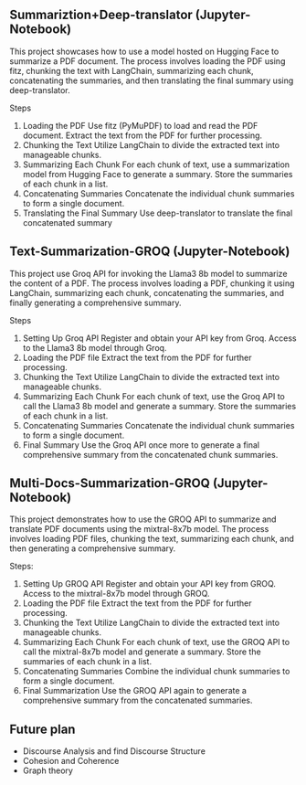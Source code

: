 ## Summariztion+Deep-translator (Jupyter-Notebook)
This project showcases how to use a model hosted on Hugging Face to summarize a PDF document. The process involves loading the PDF using fitz, chunking the text with LangChain, summarizing each chunk, concatenating the summaries, and then translating the final summary using deep-translator.

Steps
1. Loading the PDF
Use fitz (PyMuPDF) to load and read the PDF document.
Extract the text from the PDF for further processing.
2. Chunking the Text
Utilize LangChain to divide the extracted text into manageable chunks.
3. Summarizing Each Chunk
For each chunk of text, use a summarization model from Hugging Face to generate a summary.
Store the summaries of each chunk in a list.
4. Concatenating Summaries
Concatenate the individual chunk summaries to form a single document.
5. Translating the Final Summary
Use deep-translator to translate the final concatenated summary

## Text-Summarization-GROQ (Jupyter-Notebook)
This project use Groq API for invoking the Llama3 8b model to summarize the content of a PDF. The process involves loading a PDF, chunking it using LangChain, summarizing each chunk, concatenating the summaries, and finally generating a comprehensive summary.

Steps
1. Setting Up Groq API
Register and obtain your API key from Groq.
Access to the Llama3 8b model through Groq.
2. Loading the PDF file
Extract the text from the PDF for further processing.
3. Chunking the Text
Utilize LangChain to divide the extracted text into manageable chunks.
4. Summarizing Each Chunk
For each chunk of text, use the Groq API to call the Llama3 8b model and generate a summary.
Store the summaries of each chunk in a list.
5. Concatenating Summaries
Concatenate the individual chunk summaries to form a single document.
6. Final Summary
Use the Groq API once more to generate a final comprehensive summary from the concatenated chunk summaries.

## Multi-Docs-Summarization-GROQ (Jupyter-Notebook)
This project demonstrates how to use the GROQ API to summarize and translate PDF documents using the mixtral-8x7b model. The process involves loading PDF files, chunking the text, summarizing each chunk, and then generating a comprehensive summary.

Steps:

1. Setting Up GROQ API
Register and obtain your API key from GROQ.
Access to the mixtral-8x7b model through GROQ.
2. Loading the PDF file
Extract the text from the PDF for further processing.
3. Chunking the Text
Utilize LangChain to divide the extracted text into manageable chunks.
4. Summarizing Each Chunk
For each chunk of text, use the GROQ API to call the mixtral-8x7b model and generate a summary. Store the summaries of each chunk in a list.
5. Concatenating Summaries
Combine the individual chunk summaries to form a single document.
6. Final Summarization
Use the GROQ API again to generate a comprehensive summary from the concatenated summaries.

## Future plan
- Discourse Analysis and find Discourse Structure
- Cohesion and Coherence
- Graph theory
